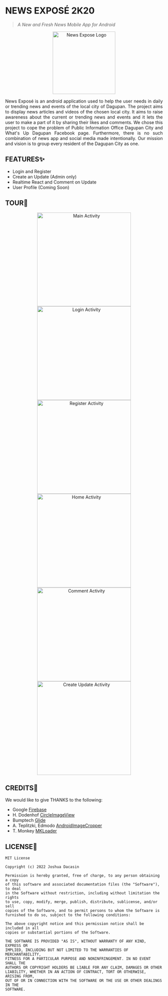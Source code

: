 # NEWS EXPOSÉ 2K20

> _A New and Fresh News Mobile App for Android_

<p align="center"><img alt="News Expose Logo" src="https://raw.githubusercontent.com/codewithJosh/NewsExpose2k20/main/app/src/main/res/drawable/ic_logo.png" width="200"/></p>

<p align="justify">News Exposé is an android application used to help the user needs in daily or trending news and events of the local city of Dagupan. The project aims to display news articles and videos of the chosen local city. It aims to raise awareness about the current or trending news and events and it lets the user to make a part of it by sharing their likes and comments. We chose this project to cope the problem of Public Information Office Dagupan City and What's Up Dagupan Facebook page. Furthermore, there is no such combination of news app and social media made intentionally. Our mission and vision is to group every resident of the Dagupan City as one.</p>

## FEATURES:sparkles:

- Login and Register
- Create an Update (Admin only)
- Realtime React and Comment on Update
- User Profile (Coming Soon)

## TOUR:eyes:

<p align="center"><img alt="Main Activity" src="https://github.com/codewithJosh/NewsExpose2k20/blob/main/TOUR/news-expose-2k20-v0.5.0/01.jpg" width="300"/> <img alt="Login Activity" src="https://github.com/codewithJosh/NewsExpose2k20/blob/main/TOUR/news-expose-2k20-v0.5.0/02.jpg" width="300"/> <img alt="Register Activity" src="https://github.com/codewithJosh/NewsExpose2k20/blob/main/TOUR/news-expose-2k20-v0.5.0/03.jpg" width="300"/> <img alt="Home Activity" src="https://github.com/codewithJosh/NewsExpose2k20/blob/main/TOUR/news-expose-2k20-v0.5.0/04.jpg" width="300"/> <img alt="Comment Activity" src="https://github.com/codewithJosh/NewsExpose2k20/blob/main/TOUR/news-expose-2k20-v0.5.0/05.jpg" width="300"/> <img alt="Create Update Activity" src="https://github.com/codewithJosh/NewsExpose2k20/blob/main/TOUR/news-expose-2k20-v0.5.0/06.jpg" width="300"/></p>

## CREDITS:tada:

We would like to give THANKS to the following:

- Google [Firebase][1]
- H. Dodenhof [CircleImageView][2]
- Bumptech [Glide][3]
- A. Teplitzki, Edmodo [AndroidImageCropper][4]
- T. Monkey [MKLoader][5]

## LICENSE:memo:

    MIT License

    Copyright (c) 2022 Joshua Dacasin

    Permission is hereby granted, free of charge, to any person obtaining a copy
    of this software and associated documentation files (the "Software"), to deal
    in the Software without restriction, including without limitation the rights
    to use, copy, modify, merge, publish, distribute, sublicense, and/or sell
    copies of the Software, and to permit persons to whom the Software is
    furnished to do so, subject to the following conditions:

    The above copyright notice and this permission notice shall be included in all
    copies or substantial portions of the Software.

    THE SOFTWARE IS PROVIDED "AS IS", WITHOUT WARRANTY OF ANY KIND, EXPRESS OR
    IMPLIED, INCLUDING BUT NOT LIMITED TO THE WARRANTIES OF MERCHANTABILITY,
    FITNESS FOR A PARTICULAR PURPOSE AND NONINFRINGEMENT. IN NO EVENT SHALL THE
    AUTHORS OR COPYRIGHT HOLDERS BE LIABLE FOR ANY CLAIM, DAMAGES OR OTHER
    LIABILITY, WHETHER IN AN ACTION OF CONTRACT, TORT OR OTHERWISE, ARISING FROM,
    OUT OF OR IN CONNECTION WITH THE SOFTWARE OR THE USE OR OTHER DEALINGS IN THE
    SOFTWARE.

[1]: https://firebase.google.com/

[2]: https://github.com/hdodenhof/CircleImageView

[3]: https://github.com/bumptech/glide

[4]: https://github.com/ArthurHub/Android-Image-Cropper

[5]: https://github.com/nntuyen/mkloader
